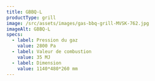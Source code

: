 ```yaml
---
title: GBBQ-L
productType: grill
image: /src/assets/images/gas-bbq-grill-MVSK-762.jpg
imageAlt: GBBQ-L
specs:
  - label: Pression du gaz
    value: 2800 Pa
  - label: Valeur de combustion
    value: 35 MJ
  - label: Dimension
    value: 1140*480*260 mm
---
```

